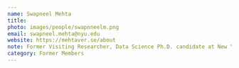 ```yaml
---
name: Swapneel Mehta
title: 
photo: images/people/swapnneelm.png
email: swapneel.mehta@nyu.edu
website: https://mehtaver.se/about
note: Former Visiting Researcher, Data Science Ph.D. candidate at New York University
category: Former Members
---
```

